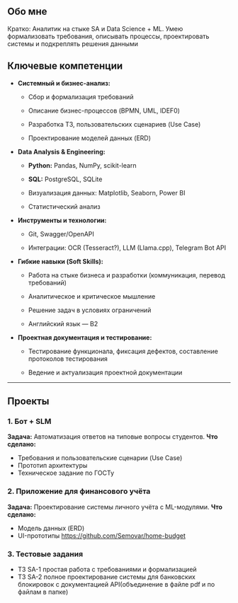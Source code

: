## Обо мне
Кратко: Аналитик на стыке SA и Data Science + ML. Умею формализовать требования, описывать процессы, проектировать системы и подкреплять решения данными


## Ключевые компетенции

- **Системный и бизнес-анализ:**
    
    - Сбор и формализация требований
        
    - Описание бизнес-процессов (BPMN, UML, IDEF0)
        
    - Разработка ТЗ, пользовательских сценариев (Use Case)
        
    - Проектирование моделей данных (ERD)
- **Data Analysis & Engineering:**
    
    - **Python:** Pandas, NumPy, scikit-learn 
        
    - **SQL:** PostgreSQL, SQLite
        
    - Визуализация данных: Matplotlib, Seaborn, Power BI
        
    - Статистический анализ
        
- **Инструменты и технологии:**
    
    - Git, Swagger/OpenAPI
        
    - Интеграции: OCR (Tesseract?), LLM (Llama.cpp), Telegram Bot API
        
- **Гибкие навыки (Soft Skills):**
    
    - Работа на стыке бизнеса и разработки (коммуникация, перевод требований)
        
    - Аналитическое и критическое мышление
        
    - Решение задач в условиях ограничений
        
    - Английский язык — B2
    
- **Проектная документация и тестирование:**
	- Тестирование функционала, фиксация дефектов, составление протоколов тестирования
	 
	- Ведение и актуализация проектной документации

---




## Проекты

### 1. Бот + SLM
**Задача:** Автоматизация ответов на типовые вопросы студентов.
**Что сделано:**
*   Требования и пользовательские сценарии (Use Case)
*   Прототип архитектуры
*	Техническое задание по ГОСТу

### 2. Приложение для финансового учёта
**Задача:** Проектирование системы личного учёта с ML-модулями.
**Что сделано:**
*   Модель данных (ERD)
*   UI-прототипы
https://github.com/Semovar/home-budget

### 3. Тестовые задания 
*	ТЗ SA-1 простая работа с требованиями и формализацией
*	ТЗ SA-2 полное проектирование системы для банковских блокировок с документацией API(объединение в файле pdf и по файлам в папке)